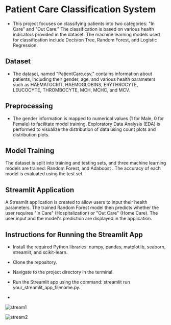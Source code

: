 # Patient Care Classification System
- This project focuses on classifying patients into two categories: "In Care" and "Out Care." The classification is based on various health indicators provided in the dataset. The machine learning models used for classification include Decision Tree, Random Forest, and Logistic Regression.

## Dataset
- The dataset, named "PatientCare.csv," contains information about patients, including their gender, age, and various health parameters such as HAEMATOCRIT, HAEMOGLOBINS, ERYTHROCYTE, LEUCOCYTE, THROMBOCYTE, MCH, MCHC, and MCV.

## Preprocessing
- The gender information is mapped to numerical values (1 for Male, 0 for Female) to facilitate model training. Exploratory Data Analysis (EDA) is performed to visualize the distribution of data using count plots and distribution plots.

## Model Training
The dataset is split into training and testing sets, and three machine learning models are trained: Random Forest, and Adaboost . The accuracy of each model is evaluated using the test set.

## Streamlit Application
A Streamlit application is created to allow users to input their health parameters. The trained Random Forest model then predicts whether the user requires "In Care" (Hospitalization) or "Out Care" (Home Care). The user input and the model's prediction are displayed in the application.

## Instructions for Running the Streamlit App
- Install the required Python libraries: numpy, pandas, matplotlib, seaborn, streamlit, and scikit-learn.
- Clone the repository.
- Navigate to the project directory in the terminal.
- Run the Streamlit app using the command: streamlit run your_streamlit_app_filename.py.

- 
![stream1](https://github.com/inayatph/Patient-Care-Classification/assets/164138014/0688725c-f8a9-4821-9806-13142c280c23)


![stream2](https://github.com/inayatph/Patient-Care-Classification/assets/164138014/8ce8b46a-8374-4172-a3fb-c28fd8386bad)

